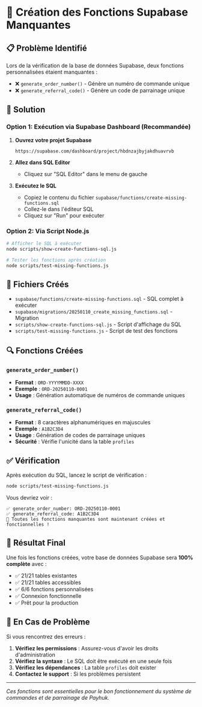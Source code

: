 # 🔧 Création des Fonctions Supabase Manquantes

## 📋 Problème Identifié

Lors de la vérification de la base de données Supabase, deux fonctions personnalisées étaient manquantes :

- ❌ `generate_order_number()` - Génère un numéro de commande unique
- ❌ `generate_referral_code()` - Génère un code de parrainage unique

## 🚀 Solution

### Option 1: Exécution via Supabase Dashboard (Recommandée)

1. **Ouvrez votre projet Supabase**
   ```
   https://supabase.com/dashboard/project/hbdnzajbyjakdhuavrvb
   ```

2. **Allez dans SQL Editor**
   - Cliquez sur "SQL Editor" dans le menu de gauche

3. **Exécutez le SQL**
   - Copiez le contenu du fichier `supabase/functions/create-missing-functions.sql`
   - Collez-le dans l'éditeur SQL
   - Cliquez sur "Run" pour exécuter

### Option 2: Via Script Node.js

```bash
# Afficher le SQL à exécuter
node scripts/show-create-functions-sql.js

# Tester les fonctions après création
node scripts/test-missing-functions.js
```

## 📁 Fichiers Créés

- `supabase/functions/create-missing-functions.sql` - SQL complet à exécuter
- `supabase/migrations/20250110_create_missing_functions.sql` - Migration
- `scripts/show-create-functions-sql.js` - Script d'affichage du SQL
- `scripts/test-missing-functions.js` - Script de test des fonctions

## 🔍 Fonctions Créées

### `generate_order_number()`
- **Format** : `ORD-YYYYMMDD-XXXX`
- **Exemple** : `ORD-20250110-0001`
- **Usage** : Génération automatique de numéros de commande uniques

### `generate_referral_code()`
- **Format** : 8 caractères alphanumériques en majuscules
- **Exemple** : `A1B2C3D4`
- **Usage** : Génération de codes de parrainage uniques
- **Sécurité** : Vérifie l'unicité dans la table `profiles`

## ✅ Vérification

Après exécution du SQL, lancez le script de vérification :

```bash
node scripts/test-missing-functions.js
```

Vous devriez voir :
```
✅ generate_order_number: ORD-20250110-0001
✅ generate_referral_code: A1B2C3D4
🎉 Toutes les fonctions manquantes sont maintenant créées et fonctionnelles !
```

## 🎯 Résultat Final

Une fois les fonctions créées, votre base de données Supabase sera **100% complète** avec :

- ✅ 21/21 tables existantes
- ✅ 21/21 tables accessibles  
- ✅ 6/6 fonctions personnalisées
- ✅ Connexion fonctionnelle
- ✅ Prêt pour la production

## 🚨 En Cas de Problème

Si vous rencontrez des erreurs :

1. **Vérifiez les permissions** : Assurez-vous d'avoir les droits d'administration
2. **Vérifiez la syntaxe** : Le SQL doit être exécuté en une seule fois
3. **Vérifiez les dépendances** : La table `profiles` doit exister
4. **Contactez le support** : Si les problèmes persistent

---

*Ces fonctions sont essentielles pour le bon fonctionnement du système de commandes et de parrainage de Payhuk.*
